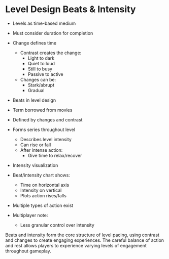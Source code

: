 # Level Design Beats & Intensity

* Levels as time-based medium
 * Must consider duration for completion
 * Change defines time
   * Contrast creates the change:
     - Light to dark
     - Quiet to loud 
     - Still to busy
     - Passive to active
   * Changes can be:
     - Stark/abrupt
     - Gradual

* Beats in level design
 * Term borrowed from movies
 * Defined by changes and contrast
 * Forms series throughout level
   - Describes level intensity
   - Can rise or fall
   * After intense action:
     - Give time to relax/recover

* Intensity visualization
 * Beat/intensity chart shows:
   - Time on horizontal axis  
   - Intensity on vertical
   - Plots action rises/falls
 * Multiple types of action exist
 * Multiplayer note:
   - Less granular control over intensity

Beats and intensity form the core structure of level pacing, using contrast and changes to create engaging experiences. The careful balance of action and rest allows players to experience varying levels of engagement throughout gameplay.